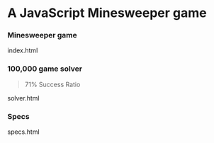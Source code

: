 # A JavaScript Minesweeper game

### Minesweeper game
index.html

### 100,000 game solver
> 71% Success Ratio

solver.html

### Specs
specs.html
